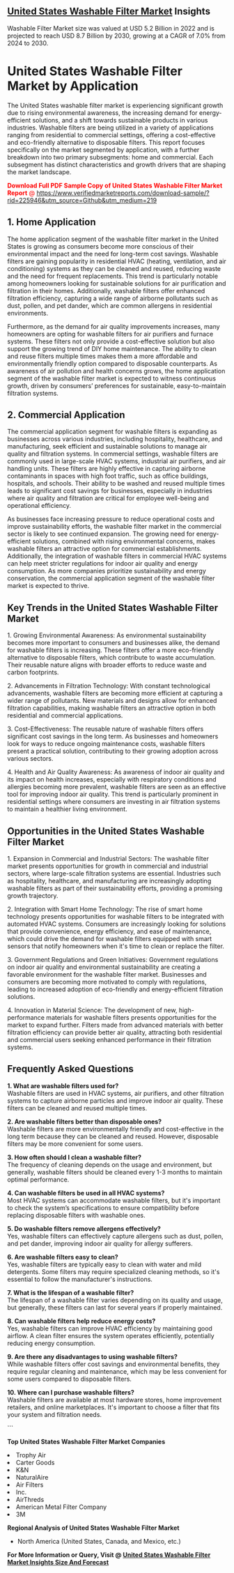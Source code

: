 <h2><a href="https://www.verifiedmarketreports.com/download-sample/?rid=225946&amp;utm_source=Github&amp;utm_medium=219" target="_blank">United States Washable Filter Market</a> Insights</h2><p>Washable Filter Market size was valued at USD 5.2 Billion in 2022 and is projected to reach USD 8.7 Billion by 2030, growing at a CAGR of 7.0% from 2024 to 2030.</p><p> <h1>United States Washable Filter Market by Application</h1> <p>The United States washable filter market is experiencing significant growth due to rising environmental awareness, the increasing demand for energy-efficient solutions, and a shift towards sustainable products in various industries. Washable filters are being utilized in a variety of applications ranging from residential to commercial settings, offering a cost-effective and eco-friendly alternative to disposable filters. This report focuses specifically on the market segmented by application, with a further breakdown into two primary subsegments: home and commercial. Each subsegment has distinct characteristics and growth drivers that are shaping the market landscape.</p> <p><p><span class=""><span style="color: #ff0000;"><strong>Download Full PDF Sample Copy of United States Washable Filter Market Report</strong> @ </span><a href="https://www.verifiedmarketreports.com/download-sample/?rid=225946&amp;utm_source=Github&amp;utm_medium=219" target="_blank">https://www.verifiedmarketreports.com/download-sample/?rid=225946&amp;utm_source=Github&amp;utm_medium=219</a></span></p></p> <h2>1. Home Application</h2> <p>The home application segment of the washable filter market in the United States is growing as consumers become more conscious of their environmental impact and the need for long-term cost savings. Washable filters are gaining popularity in residential HVAC (heating, ventilation, and air conditioning) systems as they can be cleaned and reused, reducing waste and the need for frequent replacements. This trend is particularly notable among homeowners looking for sustainable solutions for air purification and filtration in their homes. Additionally, washable filters offer enhanced filtration efficiency, capturing a wide range of airborne pollutants such as dust, pollen, and pet dander, which are common allergens in residential environments.</p> <p>Furthermore, as the demand for air quality improvements increases, many homeowners are opting for washable filters for air purifiers and furnace systems. These filters not only provide a cost-effective solution but also support the growing trend of DIY home maintenance. The ability to clean and reuse filters multiple times makes them a more affordable and environmentally friendly option compared to disposable counterparts. As awareness of air pollution and health concerns grows, the home application segment of the washable filter market is expected to witness continuous growth, driven by consumers’ preferences for sustainable, easy-to-maintain filtration systems.</p> <h2>2. Commercial Application</h2> <p>The commercial application segment for washable filters is expanding as businesses across various industries, including hospitality, healthcare, and manufacturing, seek efficient and sustainable solutions to manage air quality and filtration systems. In commercial settings, washable filters are commonly used in large-scale HVAC systems, industrial air purifiers, and air handling units. These filters are highly effective in capturing airborne contaminants in spaces with high foot traffic, such as office buildings, hospitals, and schools. Their ability to be washed and reused multiple times leads to significant cost savings for businesses, especially in industries where air quality and filtration are critical for employee well-being and operational efficiency.</p> <p>As businesses face increasing pressure to reduce operational costs and improve sustainability efforts, the washable filter market in the commercial sector is likely to see continued expansion. The growing need for energy-efficient solutions, combined with rising environmental concerns, makes washable filters an attractive option for commercial establishments. Additionally, the integration of washable filters in commercial HVAC systems can help meet stricter regulations for indoor air quality and energy consumption. As more companies prioritize sustainability and energy conservation, the commercial application segment of the washable filter market is expected to thrive.</p> <h2>Key Trends in the United States Washable Filter Market</h2> <p>1. Growing Environmental Awareness: As environmental sustainability becomes more important to consumers and businesses alike, the demand for washable filters is increasing. These filters offer a more eco-friendly alternative to disposable filters, which contribute to waste accumulation. Their reusable nature aligns with broader efforts to reduce waste and carbon footprints.</p> <p>2. Advancements in Filtration Technology: With constant technological advancements, washable filters are becoming more efficient at capturing a wider range of pollutants. New materials and designs allow for enhanced filtration capabilities, making washable filters an attractive option in both residential and commercial applications.</p> <p>3. Cost-Effectiveness: The reusable nature of washable filters offers significant cost savings in the long term. As businesses and homeowners look for ways to reduce ongoing maintenance costs, washable filters present a practical solution, contributing to their growing adoption across various sectors.</p> <p>4. Health and Air Quality Awareness: As awareness of indoor air quality and its impact on health increases, especially with respiratory conditions and allergies becoming more prevalent, washable filters are seen as an effective tool for improving indoor air quality. This trend is particularly prominent in residential settings where consumers are investing in air filtration systems to maintain a healthier living environment.</p> <h2>Opportunities in the United States Washable Filter Market</h2> <p>1. Expansion in Commercial and Industrial Sectors: The washable filter market presents opportunities for growth in commercial and industrial sectors, where large-scale filtration systems are essential. Industries such as hospitality, healthcare, and manufacturing are increasingly adopting washable filters as part of their sustainability efforts, providing a promising growth trajectory.</p> <p>2. Integration with Smart Home Technology: The rise of smart home technology presents opportunities for washable filters to be integrated with automated HVAC systems. Consumers are increasingly looking for solutions that provide convenience, energy efficiency, and ease of maintenance, which could drive the demand for washable filters equipped with smart sensors that notify homeowners when it's time to clean or replace the filter.</p> <p>3. Government Regulations and Green Initiatives: Government regulations on indoor air quality and environmental sustainability are creating a favorable environment for the washable filter market. Businesses and consumers are becoming more motivated to comply with regulations, leading to increased adoption of eco-friendly and energy-efficient filtration solutions.</p> <p>4. Innovation in Material Science: The development of new, high-performance materials for washable filters presents opportunities for the market to expand further. Filters made from advanced materials with better filtration efficiency can provide better air quality, attracting both residential and commercial users seeking enhanced performance in their filtration systems.</p> <h2>Frequently Asked Questions</h2> <p><strong>1. What are washable filters used for?</strong><br>Washable filters are used in HVAC systems, air purifiers, and other filtration systems to capture airborne particles and improve indoor air quality. These filters can be cleaned and reused multiple times.</p> <p><strong>2. Are washable filters better than disposable ones?</strong><br>Washable filters are more environmentally friendly and cost-effective in the long term because they can be cleaned and reused. However, disposable filters may be more convenient for some users.</p> <p><strong>3. How often should I clean a washable filter?</strong><br>The frequency of cleaning depends on the usage and environment, but generally, washable filters should be cleaned every 1-3 months to maintain optimal performance.</p> <p><strong>4. Can washable filters be used in all HVAC systems?</strong><br>Most HVAC systems can accommodate washable filters, but it's important to check the system’s specifications to ensure compatibility before replacing disposable filters with washable ones.</p> <p><strong>5. Do washable filters remove allergens effectively?</strong><br>Yes, washable filters can effectively capture allergens such as dust, pollen, and pet dander, improving indoor air quality for allergy sufferers.</p> <p><strong>6. Are washable filters easy to clean?</strong><br>Yes, washable filters are typically easy to clean with water and mild detergents. Some filters may require specialized cleaning methods, so it's essential to follow the manufacturer's instructions.</p> <p><strong>7. What is the lifespan of a washable filter?</strong><br>The lifespan of a washable filter varies depending on its quality and usage, but generally, these filters can last for several years if properly maintained.</p> <p><strong>8. Can washable filters help reduce energy costs?</strong><br>Yes, washable filters can improve HVAC efficiency by maintaining good airflow. A clean filter ensures the system operates efficiently, potentially reducing energy consumption.</p> <p><strong>9. Are there any disadvantages to using washable filters?</strong><br>While washable filters offer cost savings and environmental benefits, they require regular cleaning and maintenance, which may be less convenient for some users compared to disposable filters.</p> <p><strong>10. Where can I purchase washable filters?</strong><br>Washable filters are available at most hardware stores, home improvement retailers, and online marketplaces. It's important to choose a filter that fits your system and filtration needs.</p> ```</p><p><strong>Top United States Washable Filter Market Companies</strong></p><div data-test-id=""><p><li>Trophy Air</li><li> Carter Goods</li><li> K&N</li><li> NaturalAire</li><li> Air Filters</li><li> Inc.</li><li> AirThreds</li><li> American Metal Filter Company</li><li> 3M</li></p><div><strong>Regional Analysis of&nbsp;United States Washable Filter Market</strong></div><ul><li dir="ltr"><p dir="ltr">North America&nbsp;(United States, Canada, and Mexico, etc.)</p></li></ul><p><strong>For More Information or Query, Visit @&nbsp;</strong><strong><a href="https://www.verifiedmarketreports.com/product/washable-filter-market/?utm_source=Github&amp;utm_medium=219" target="_blank">United States Washable Filter Market Insights Size And Forecast</a></strong></p></div>
